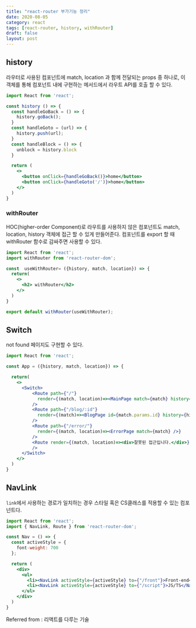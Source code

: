 ```yaml
---
title: "react-router 부가기능 정리"
date: 2020-08-05
category: react
tags: [react-router, history, withRouter]
draft: false
layout: post
---
```


## history

라우터로 사용된 컴포넌트에 match, location 과 함께 전달되는 props 중 하나로, 이 객체를 통해 컴포넌트 내에 구현하는 메서드에서 라우트 API를 호출 할 수 있다. 



```jsx
import React from 'react';

const history () => {
  const handleGoBack = () => {
    history.goBack();
  }
  const handleGoto = (url) => {
    history.push(url);
  }
  const handleBlock = () => {
    unblock = history.block
  }

  return (
    <>
      <button onClick={handleGoBack()}>home</button>
      <button onClick={handleGoto('/')}>home</button>
    </>
  )
}
```

### withRouter

HOC(higher-order Component)로 라우트를 사용하지 않은 컴포넌트도 match, location, history 객체에 접근 할 수 있게 만들어준다. 컴포넌트를 export 할 때 withRouter 함수로 감싸주면 사용할 수 있다.

```jsx
import React from 'react';
import withRouter from 'react-router-dom';

const  useWithRouter= ({history, match, location}) => {
  return(
    <>
      <h2> withRouter</h2>
    </>
  )
}

export default withRouter(useWithRouter);

```

## Switch

not found 페이지도 구현할 수 있다. 

```jsx
import React from 'react';

const App = ({history, match, location}) => {

  return(
    <>
      <Switch>
          <Route path={"/"} 
            render={(match, location)=><MainPage match={match} history={history} />}
          />
          <Route path={"/blog/:id"} 
            render={(match)=><BlogPage id={match.params.id} history={history}/>}
          />
          <Route path={"/error/"} 
            render={(match, location)=><ErrorPage match={match} />}
          />
          <Route render={(match, location)=><div>잘못된 접근입니다.</div>}
          />
      </Switch>
    </>
  )
}
```

## NavLink
`link`에서 사용하는 경로가 일치하는 경우 스타일 혹은 CS클래스를 적용할 수 있는 컴포넌트다.

```jsx
import React from 'react';
import { NavLink, Route } from 'react-router-dom';

const Nav = () => {
  const activeStyle = {
    font-weight: 700
  };

  return (
    <div>
      <ul>
        <li><NavLink activeStyle={activeStyle} to={"/front"}>Front-end</NavLink></li>  
        <li><NavLink activeStyle={activeStyle} to={"/script"}>JS/TS</NavLink></li>
      </ul>
    </div>
  )
}

```

Referred from  : 리액트를 다루는 기술